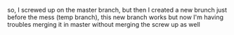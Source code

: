 so, I screwed up on the master branch, but then
I created a new brunch just before the mess 
(temp branch), this new branch works but now I'm
having troubles merging it in master without merging
the screw up as well